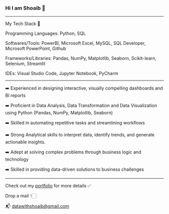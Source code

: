 ### Hi I am Shoaib 👋

______________________________________________
My Tech Stack 🧰

Programming Languages: Python, SQL

Softwares/Tools: PowerBI, Microsoft Excel, MySQL, SQL Developer, Microsoft PowerPoint, Github

Frameworks/Libraries: Pandas, NumPy, Matplotlib, Seaborn, Scikit-learn, Selenium, Streamlit

IDEs: Visual Studio Code, Jupyter Notebook, PyCharm
______________________________________________

➡️ Experienced in designing interactive, visually compelling dashboards and BI reports

➡️ Proficient in Data Analysis, Data Transformation and Data Visualization using Python (Pandas, NumPy, Matplotlib, Seaborn)

➡️ Skilled in automating repetitive tasks and streamlining workflows

➡️ Strong Analytical skills to interpret data, identify trends, and generate actionable insights.

➡️ Adept at solving complex problems through business logic and technology

➡️ Skilled in providing data-driven solutions to business challenges
______________________________________________

Check out my [portfolio](https://shoaibcodes.netlify.app/) for more details ✅

Drop a mail 👇🏻

📬 datawithshoaib@gmail.com
